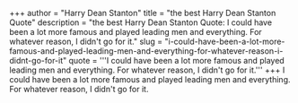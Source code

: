 +++
author = "Harry Dean Stanton"
title = "the best Harry Dean Stanton Quote"
description = "the best Harry Dean Stanton Quote: I could have been a lot more famous and played leading men and everything. For whatever reason, I didn't go for it."
slug = "i-could-have-been-a-lot-more-famous-and-played-leading-men-and-everything-for-whatever-reason-i-didnt-go-for-it"
quote = '''I could have been a lot more famous and played leading men and everything. For whatever reason, I didn't go for it.'''
+++
I could have been a lot more famous and played leading men and everything. For whatever reason, I didn't go for it.
